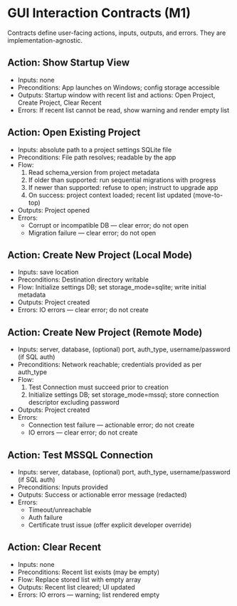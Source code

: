 # GUI Interaction Contracts (M1)

Contracts define user-facing actions, inputs, outputs, and errors. They are implementation-agnostic.

## Action: Show Startup View
- Inputs: none
- Preconditions: App launches on Windows; config storage accessible
- Outputs: Startup window with recent list and actions: Open Project, Create Project, Clear Recent
- Errors: If recent list cannot be read, show warning and render empty list

## Action: Open Existing Project
- Inputs: absolute path to a project settings SQLite file
- Preconditions: File path resolves; readable by the app
- Flow:
  1) Read schema_version from project metadata
  2) If older than supported: run sequential migrations with progress
  3) If newer than supported: refuse to open; instruct to upgrade app
  4) On success: project context loaded; recent list updated (move-to-top)
- Outputs: Project opened
- Errors:
  - Corrupt or incompatible DB — clear error; do not open
  - Migration failure — clear error; do not open

## Action: Create New Project (Local Mode)
- Inputs: save location
- Preconditions: Destination directory writable
- Flow: Initialize settings DB; set storage_mode=sqlite; write initial metadata
- Outputs: Project created
- Errors: IO errors — clear error; do not create

## Action: Create New Project (Remote Mode)
- Inputs: server, database, (optional) port, auth_type, username/password (if SQL auth)
- Preconditions: Network reachable; credentials provided as per auth_type
- Flow:
  1) Test Connection must succeed prior to creation
  2) Initialize settings DB; set storage_mode=mssql; store connection descriptor excluding password
- Outputs: Project created
- Errors:
  - Connection test failure — actionable error; do not create
  - IO errors — clear error; do not create

## Action: Test MSSQL Connection
- Inputs: server, database, (optional) port, auth_type, username/password (if SQL auth)
- Preconditions: Inputs provided
- Outputs: Success or actionable error message (redacted)
- Errors:
  - Timeout/unreachable
  - Auth failure
  - Certificate trust issue (offer explicit developer override)

## Action: Clear Recent
- Inputs: none
- Preconditions: Recent list exists (may be empty)
- Flow: Replace stored list with empty array
- Outputs: Recent list cleared; UI updated
- Errors: IO errors — warning; list rendered empty

